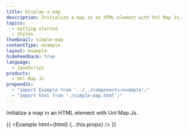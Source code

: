 ```yaml
---
title: Display a map
description: Initialize a map in an HTML element with Unl Map Js.
topics:
  - Getting started
  - Styles
thumbnail: simple-map
contentType: example
layout: example
hideFeedback: true
language:
  - JavaScript
products:
  - Unl Map Js
prependJs:
  - "import Example from '../../components/example';"
  - "import html from './simple-map.html';"
---
```


Initialize a map in an HTML element with Unl Map Js.

{{ <Example html={html} {...this.props} /> }}

